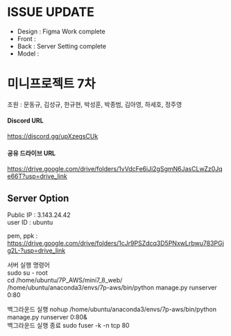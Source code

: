 # ISSUE UPDATE

* Design : Figma Work complete
* Front : 
* Back : Server Setting complete
* Model :

# 미니프로젝트 7차
조원 : 문동규, 김성규, 한규현, 박성훈, 박종범, 김아영, 하세호, 정주영

#### Discord URL
https://discord.gg/upXzegsCUk

#### 공유 드라이브 URL
https://drive.google.com/drive/folders/1vVdcFe6iJi2gSgmN6JasCLwZz0Jqe66T?usp=drive_link

## Server Option
Public IP : 3.143.24.42   
user ID : ubuntu
   
pem, ppk : https://drive.google.com/drive/folders/1cJr9PSZdcq3D5PNxwLrbwu783PGjg2L-?usp=drive_link

서버 실행 명령어   
sudo su - root   
cd /home/ubuntu/7P_AWS/mini7_8_web/   
/home/ubuntu/anaconda3/envs/7p-aws/bin/python manage.py runserver 0:80

백그라운드 실행
nohup /home/ubuntu/anaconda3/envs/7p-aws/bin/python manage.py runserver 0:80&   
백그라운드 실행 종료
sudo fuser -k -n tcp 80
